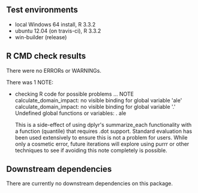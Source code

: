 ## Test environments
* local Windows 64 install, R 3.3.2
* ubuntu 12.04 (on travis-ci), R 3.3.2
* win-builder (release)

## R CMD check results
There were no ERRORs or WARNINGs.

There was 1 NOTE:

* checking R code for possible problems ... NOTE
  calculate_domain_impact: no visible binding for global variable 'ale'
  calculate_domain_impact: no visible binding for global variable '.'
  Undefined global functions or variables:
    . ale

  This is a side-effect of using dplyr's summarize_each functionality with
  a function (quantile) that requires .dot support. Standard evaluation
  has been used extensively to ensure this is not a problem for users. While
  only a cosmetic error, future iterations will explore using purrr or
  other techniques to see if avoiding this note completely is possible.

## Downstream dependencies

There are currently no downstream dependencies on this package.
